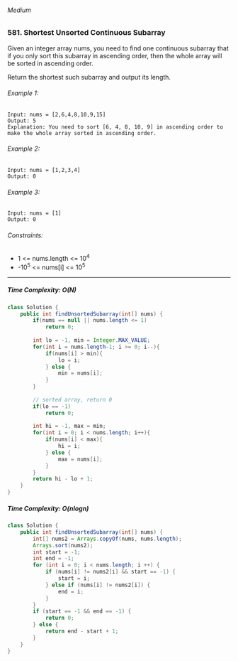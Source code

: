 ###### Medium

### 581. Shortest Unsorted Continuous Subarray

Given an integer array nums, you need to find one continuous subarray that if you only sort this subarray in ascending order, then the whole array will be sorted in ascending order.

Return the shortest such subarray and output its length.

 

###### Example 1:
```
Input: nums = [2,6,4,8,10,9,15]
Output: 5
Explanation: You need to sort [6, 4, 8, 10, 9] in ascending order to make the whole array sorted in ascending order.
```
###### Example 2:
```
Input: nums = [1,2,3,4]
Output: 0
```
###### Example 3:
```
Input: nums = [1]
Output: 0
```

###### Constraints:

- 1 <= nums.length <= 10<sup>4</sup>
- -10<sup>5</sup> <= nums[i] <= 10<sup>5</sup>

***

##### Time Complexity: O(N)

```java
class Solution {
    public int findUnsortedSubarray(int[] nums) {
        if(nums == null || nums.length <= 1)
            return 0;
        
        int lo = -1, min = Integer.MAX_VALUE;
        for(int i = nums.length-1; i >= 0; i--){
            if(nums[i] > min){
                lo = i;
            } else {
                min = nums[i];
            }
        }
        
        // sorted array, return 0
        if(lo == -1)
            return 0;
        
        int hi = -1, max = min;
        for(int i = 0; i < nums.length; i++){
            if(nums[i] < max){
                hi = i;
            } else {
                max = nums[i];
            }
        }
        return hi - lo + 1;
    }
}
```

##### Time Complexity: O(nlogn)

```java
class Solution {
    public int findUnsortedSubarray(int[] nums) {
        int[] nums2 = Arrays.copyOf(nums, nums.length);
        Arrays.sort(nums2);
        int start = -1;
        int end = -1;
        for (int i = 0; i < nums.length; i ++) {
            if (nums[i] != nums2[i] && start == -1) {
                start = i;
            } else if (nums[i] != nums2[i]) {
                end = i;
            }
        }
        if (start == -1 && end == -1) {
            return 0;
        } else {
            return end - start + 1;
        }
    }
}
```
